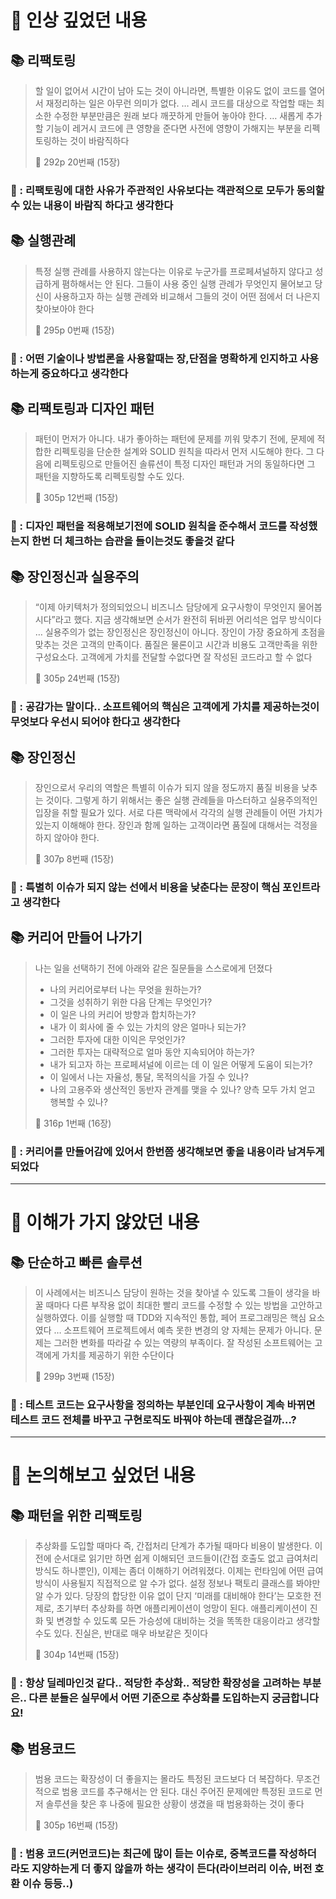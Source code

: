 # 📌 인상 깊었던 내용

## **📚 리팩토링**

> 할 일이 없어서 시간이 남아 도는 것이 아니라면, 특별한 이유도 없이 코드를 열어서 재정리하는 일은 아무런 의미가 없다.
…
레시 코드를 대상으로 작업할 때는 최소한 수정한 부분만큼은 원래 보다 깨끗하게 만들어 놓아야 한다.
…
새롭게 추가할 기능이 레거시 코드에 큰 영향을 준다면 사전에 영향이 가해지는 부분을 리펙토링하는 것이 바람직하다
>
>
> 📕 292p 20번째 (15장)
>

### **🧐 : 리팩토링에 대한 사유가 주관적인 사유보다는 객관적으로 모두가 동의할 수 있는 내용이 바람직 하다고 생각한다**

## **📚 실행관례**

> 특정 실행 관례를 사용하지 않는다는 이유로 누군가를 프로페셔널하지 않다고 성급하게 폄하해서는 안 된다. 그들이 사용 중인 실행 관례가 무엇인지 물어보고 당신이 사용하고자 하는 실행 관례와 비교해서 그들의 것이 어떤 점에서 더 나은지 찾아보아야 한다
>
>
> 📕 295p 0번째 (15장)
>

### **🧐 : 어떤 기술이나 방법론을 사용할때는 장,단점을 명확하게 인지하고 사용하는게 중요하다고 생각한다**

## **📚 리팩토링과 디자인 패턴**

> 패턴이 먼저가 아니다. 내가 좋아하는 패턴에 문제를 끼워 맞추기 전에, 문제에 적합한 리펙토링을 단순한 설계와 SOLID 원칙을 따라서 먼저 시도해야 한다. 그 다음에 리펙토링으로 만들어진 솔류션이 특정 디자인 패턴과 거의 동일하다면 그 패턴을 지향하도록 리펙토링할 수도 있다.
>
>
> 📕 305p 12번째 (15장)
>

### **🧐 : 디자인 패턴을 적용해보기전에 SOLID 원칙을 준수해서 코드를 작성했는지 한번 더 체크하는 습관을 들이는것도 좋을것 같다**

## **📚 장인정신과 실용주의**

> “이제 아키텍처가 정의되었으니 비즈니스 담당에게 요구사항이 무엇인지 물어봅시다”라고 했다. 지금 생각해보면 순서가 완전히 뒤바뀐 어리석은 업무 방식이다
…
실용주의가 없는 장인정신은 장인정신이 아니다. 장인이 가장 중요하게 초점을 맞추는 것은 고객의 만족이다. 품질은 물론이고 시간과 비용도 고객만족을 위한 구성요소다. 고객에게 가치를 전달할 수없다면 잘 작성된 코드라고 할 수 없다
>
>
> 📕 305p 24번째 (15장)
>

### **🧐 : 공감가는 말이다.. 소프트웨어의 핵심은 고객에게 가치를 제공하는것이 무엇보다 우선시 되어야 한다고 생각한다**

## **📚 장인정신**

> 장인으로서 우리의 역할은 특별히 이슈가 되지 않을 정도까지 품질 비용을 낮추는 것이다. 그렇게 하기 위해서는 좋은 실행 관례들을 마스터하고 실용주의적인 입장을 취할 필요가 있다. 서로 다른 맥락에서 각각의 실행 관례들이 어떤 가치가 있는지 이해해야 한다. 장인과 함께 일하는 고객이라면 품질에 대해서는 걱정을 하지 않아야 한다.
>
>
> 📕 307p 8번째 (15장)
>

### **🧐 : 특별히 이슈가 되지 않는 선에서 비용을 낮춘다는 문장이 핵심 포인트라고 생각한다**

## **📚 커리어 만들어 나가기**

> 나는 일을 선택하기 전에 아래와 같은 질문들을 스스로에게 던졌다
> 
> - 나의 커리어로부터 나는 무엇을 원하는가?
> - 그것을 성취하기 위한 다음 단계는 무엇인가?
> - 이 일은 나의 커리어 방향과 합치하는가?
> - 내가 이 회사에 줄 수 있는 가치의 양은 얼마나 되는가?
> - 그러한 투자에 대한 이익은 무엇인가?
> - 그러한 투자는 대략적으로 얼마 동안 지속되어야 하는가?
> - 내가 되고자 하는 프로페셔널에 이르는 데 이 일은 어떻게 도움이 되는가?
> - 이 일에서 나는 자율성, 통달, 목적의식을 가질 수 있나?
> - 나의 고용주와 생산적인 동반자 관계를 맺을 수 있나? 양측 모두 가치 얻고 행복할 수 있나?
>
>
> 📕 316p 1번째 (16장)
>

### **🧐 : 커리어를 만들어감에 있어서 한번쯤 생각해보면 좋을 내용이라 남겨두게 되었다**

---

# 📌 이해가 가지 않았던 내용

## **📚 단순하고 빠른 솔루션**

> 이 사례에서는 비즈니스 담당이 원하는 것을 찾아낼 수 있도록 그들이 생각을 바꿀 때마다 다른 부작용 없이 최대한 빨리 코드를 수정할 수 있는 방법을 고안하고 실행하였다. 이를 실행할 때 TDD와 지속적인 통합, 페어 프로그래밍은 핵심 요소였다
…
소프트웨어 프로젝트에서 예측 못한 변경의 양 자체는 문제가 아니다. 문제는 그러한 변화를 따라갈 수 있는 역량의 부족이다. 잘 작성된 소프트웨어는 고객에게 가치를 제공하기 위한 수단이다
>
>
> 📕 299p 3번째 (15장)
>

### **🧐 : 테스트 코드는 요구사항을 정의하는 부분인데 요구사항이 계속 바뀌면 테스트 코드 전체를 바꾸고 구현로직도 바꿔야 하는데 괜찮은걸까…?**

---

# 📌 논의해보고 싶었던 내용

## **📚 패턴을 위한 리팩토링**

> 추상화를 도입할 때마다 즉, 간접처리 단계가 추가될 때마다 비용이 발생한다. 이전에 순서대로 읽기만 하면 쉽게 이해되던 코드들이(간접 호출도 없고 급여처리 방식도 하나뿐인), 이제는 좀더 이해하기 어려워졌다. 이제는 런타임에 어떤 급여 방식이 사용될지 직접적으로 알 수가 없다. 설정 정보나 팩토리 클래스를 봐야만 알 수가 있다.
당장의 합당한 이유 없이 단지 ‘미래를 대비해야 한다’는 모호한 전제로, 초기부터 추상화를 하면 애플리케이션이 엉망이 된다.
애플리케이션이 진화 및 변경할 수 있도록 모든 가승성에 대비하는 것을 똑똑한 대응이라고 생각할 수도 있다. 진실은, 반대로 매우 바보같은 짓이다
>
>
> 📕 304p 14번째 (15장)
>

### **🧐 : 항상 딜레마인것 같다.. 적당한 추상화.. 적당한 확장성을 고려하는 부분은.. 다른 분들은 실무에서 어떤 기준으로 추상화를 도입하는지 궁금합니다요!**

## **📚 범용코드**

> 범용 코드는 확장성이 더 좋을지는 몰라도 특정된 코드보다 더 복잡하다. 무조건적으로 범용 코드를 추구해서는 안 된다. 대신 주어진 문제에만 특정된 코드로 먼저 솔루션을 찾은 후 나중에 필요한 상황이 생겼을 때 범용화하는 것이 좋다
>
>
> 📕 305p 16번째 (15장)
>

### **🧐 : 범용 코드(커먼코드)는 최근에 많이 듣는 이슈로, 중복코드를 작성하더라도 지양하는게 더 좋지 않을까 하는 생각이 든다(라이브러리 이슈, 버전 호환 이슈 등등..)**